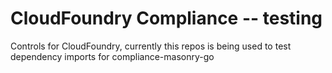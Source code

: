 # CloudFoundry Compliance -- testing
Controls for CloudFoundry, currently this repos is being used to test dependency imports for compliance-masonry-go
